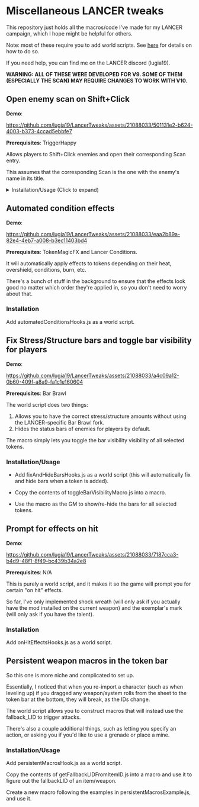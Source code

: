 # Miscellaneous LANCER tweaks

This repository just holds all the macros/code I've made for my LANCER campaign, which I hope might be helpful for others.

Note: most of these require you to add world scripts. See [here](https://foundryvtt.wiki/en/basics/world-scripts) for details on how to do so.

If you need help, you can find me on the LANCER discord (lugia19).

**WARNING: ALL OF THESE WERE DEVELOPED FOR V9. SOME OF THEM (ESPECIALLY THE SCAN) MAY REQUIRE CHANGES TO WORK WITH V10.**

## Open enemy scan on Shift+Click

**Demo**: 

https://github.com/lugia19/LancerTweaks/assets/21088033/501131e2-b624-4003-b373-4ccad5ebbfe7



**Prerequisites**: TriggerHappy 

Allows players to Shift+Click enemies and open their corresponding Scan entry. 

This assumes that the corresponding Scan is the one with the enemy's name in its title.


<details>
	<summary>Installation/Usage (Click to expand)</summary>
	
	- Add scanOnShiftClickHooks.js as a world script.
	
	- Copy the contents of enableScanForTokenMacro.js into a macro.

	- Create the 'Trigger Happy' journal directory, and a journal inside it also called 'Trigger Happy'.
	
	NOTE: The script assumes that you have not changed the default trigger happy settings (specifically, the triggers folder and journal entry should both be "Trigger Happy").

	- Create the Scan entry for an enemy (I believe there's a macro for that.)

	- Make sure the Scan entry's title contains the enemy's name.

	- Have the GM select the token and run the enableScanForToken marco added earlier. 
	
	- This will enable shift-clicking for all tokens of that actor (enemy type).

</details>

## Automated condition effects

**Demo**: 

https://github.com/lugia19/LancerTweaks/assets/21088033/eaa2b89a-82e4-4eb7-a008-b3ec11403bd4



**Prerequisites**: TokenMagicFX and Lancer Conditions.

It will automatically apply effects to tokens depending on their heat, overshield, conditions, burn, etc.

There's a bunch of stuff in the background to ensure that the effects look good no matter which order they're applied in, so you don't need to worry about that.

### Installation
Add automatedConditionsHooks.js as a world script.



## Fix Stress/Structure bars and toggle bar visibility for players

**Demo**:

https://github.com/lugia19/LancerTweaks/assets/21088033/a4c09a12-0b60-409f-a8a9-fa1c1e160604



**Prerequisites**: Bar Brawl

The world script does two things:
1) Allows you to have the correct stress/structure amounts without using the LANCER-specific Bar Brawl fork.
2) Hides the status bars of enemies for players by default.

The macro simply lets you toggle the bar visibility visibility of all selected tokens.

### Installation/Usage

- Add fixAndHideBarsHooks.js as a world script (this will automatically fix and hide bars when a token is added).

- Copy the contents of toggleBarVisibilityMacro.js into a macro. 

- Use the macro as the GM to show/re-hide the bars for all selected tokens.



## Prompt for effects on hit

**Demo**: 

https://github.com/lugia19/LancerTweaks/assets/21088033/7187cca3-b4d9-48f1-8f49-bc439b34a2e8



**Prerequisites**: N/A

This is purely a world script, and it makes it so the game will prompt you for certain "on hit" effects.

So far, I've only implemented shock wreath (will only ask if you actually have the mod installed on the current weapon) and the exemplar's mark (will only ask if you have the talent).

### Installation

Add onHitEffectsHooks.js as a world script.



## Persistent weapon macros in the token bar

So this one is more niche and complicated to set up. 

Essentially, I noticed that when you re-import a character (such as when leveling up) if you dragged any weapon/system rolls from the sheet to the token bar at the bottom, they will break, as the IDs change.

The world script allows you to construct macros that will instead use the fallback_LID to trigger attacks.

There's also a couple additional things, such as letting you specify an action, or asking you if you'd like to use a grenade or place a mine.


### Installation/Usage

Add persistentMacrosHook.js as a world script.

Copy the contents of getFallbackLIDFromItemID.js into a macro and use it to figure out the fallbackLID of an item/weapon.

Create a new macro following the examples in persistentMacrosExample.js, and use it.
